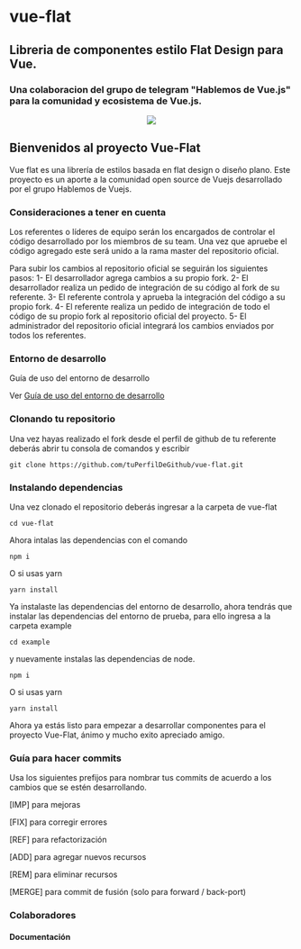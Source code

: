 
# vue-flat
## Libreria de componentes estilo Flat Design para Vue.
### Una colaboracion del grupo de telegram "Hablemos de Vue.js" para la comunidad y ecosistema de Vue.js. 


<div align="center"><a> <img src="https://github.com/wilmercampagna/vue-flat/blob/master/src/assets/VueFlat.jpg"> </a></div>



## Bienvenidos al proyecto Vue-Flat

Vue flat es una librería de estilos basada en flat design o diseño plano.
Este proyecto es un aporte a la comunidad open source de Vuejs desarrollado por el grupo Hablemos de Vuejs.

### Consideraciones a tener en cuenta

Los referentes o líderes de equipo serán los encargados de controlar el código desarrollado por los miembros de su team. Una vez que apruebe el código agregado este será unido a la rama master del repositorio oficial.

Para subir los cambios al repositorio oficial se seguirán los siguientes pasos:
1-  El desarrollador agrega cambios a su propio fork.
2- El desarrollador realiza un pedido de integración de su código al fork de su referente.
3-  El referente controla y aprueba la integración del código a su propio fork.
4- El referente realiza un pedido de integración de todo el código de su propio fork al repositorio oficial del proyecto.
5- El administrador del repositorio oficial integrará los cambios enviados por todos los referentes.

### Entorno de desarrollo

Guía de uso del entorno de desarrollo

Ver [Guía de uso del entorno de desarrollo](https://www.youtube.com/watch?v=1cQz29xr_1U&t=104s)

### Clonando tu repositorio

Una vez hayas realizado el fork desde el perfil de github de tu referente deberás abrir tu consola de comandos y escribir
```
git clone https://github.com/tuPerfilDeGithub/vue-flat.git
```

### Instalando dependencias
Una vez clonado el repositorio deberás ingresar a la carpeta de vue-flat
```
cd vue-flat
```
Ahora intalas las dependencias con el comando

```
npm i
```
O si usas yarn
```
yarn install
```

Ya instalaste las dependencias del entorno de desarrollo, ahora tendrás que instalar las dependencias del entorno de prueba, para ello ingresa a la carpeta example

```
cd example
```
y nuevamente instalas las dependencias de node.

```
npm i
```
O si usas yarn
```
yarn install
```

Ahora ya estás listo para empezar a desarrollar componentes para el proyecto Vue-Flat, ánimo y mucho exito apreciado amigo.

### Guía para hacer commits

Usa los siguientes prefijos para nombrar tus commits de acuerdo a los cambios que se estén desarrollando.

[IMP] para mejoras

[FIX] para corregir errores

[REF] para refactorización

[ADD] para agregar nuevos recursos

[REM] para eliminar recursos

[MERGE] para commit de fusión (solo para forward / back-port)

### Colaboradores

#### Documentación